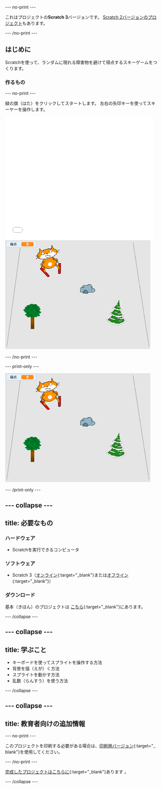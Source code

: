 --- no-print ---

これはプロジェクトの**Scratch 3**バージョンです。 [Scratch 2バージョンのプロジェクト](https://projects.raspberrypi.org/en/projects/scratch-cat-goes-skiing-scratch2)もあります。

--- /no-print ---

## はじめに

Scratchを使って、ランダムに現れる障害物を避けて得点するスキーゲームをつくります。

### 作るもの

--- no-print ---

緑の旗（はた）をクリックしてスタートします。 左右の矢印キーを使ってスキーヤーを操作します。

<div class="scratch-preview">
  <iframe allowtransparency="true" width="485" height="402" src="//scratch.mit.edu/projects/embed/281116583/?autostart=false" frameborder="0" scrolling="no"></iframe>
  <img src="images/skiing-final.png">
</div>

--- /no-print ---

--- print-only ---

![完成したプロジェクト](images/skiing-final.png)

--- /print-only ---

--- collapse ---
---
title: 必要なもの
---

### ハードウェア

+ Scratchを実行できるコンピュータ

### ソフトウェア

+ Scratch 3（[オンライン](http://rpf.io/scratchon){:target="_blank"}または[オフライン](http://rpf.io/scratchoff){:target="_blank"}）

### ダウンロード

基本（きほん）のプロジェクトは [こちら](http://rpf.io/p/en/scratch-cat-goes-skiing-go){:target="_blank"}にあります。

--- /collapse ---

--- collapse ---
---
title: 学ぶこと
---

+ キーボードを使ってスプライトを操作する方法
+ 背景を描（えが）く方法
+ スプライトを動かす方法
+ 乱数（らんすう）を使う方法

--- /collapse ---

--- collapse ---
---
title: 教育者向けの追加情報
---

--- no-print ---

このプロジェクトを印刷する必要がある場合は、[印刷用バージョン](https://projects.raspberrypi.org/en/projects/scratch-cat-goes-skiing/print){:target="_ blank"}を使用してください。

--- /no-print ---

[完成したプロジェクトはこちらに](http://rpf.io/p/en/scratch-cat-goes-skiing-get){:target="_blank"}あります 。

--- /collapse ---
